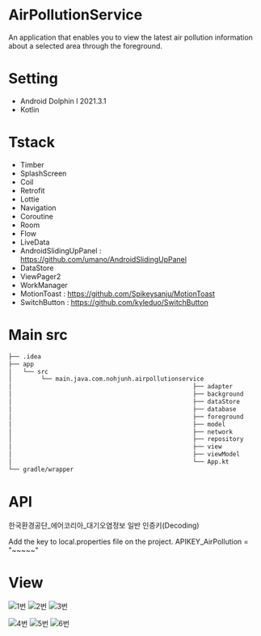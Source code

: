 # AirPollutionService
An application that enables you to view the latest air pollution information about a selected area through the foreground.

# Setting
- Android Dolphin l 2021.3.1
- Kotlin

# Tstack
- Timber
- SplashScreen
- Coil
- Retrofit
- Lottie
- Navigation
- Coroutine
- Room
- Flow
- LiveData
- AndroidSlidingUpPanel : https://github.com/umano/AndroidSlidingUpPanel
- DataStore
- ViewPager2
- WorkManager
- MotionToast : https://github.com/Spikeysanju/MotionToast
- SwitchButton : https://github.com/kyleduo/SwitchButton

# Main src
```bash
├── .idea
├── app 
│   └── src
│        └── main.java.com.nohjunh.airpollutionservice
│                                                  ├── adapter
│                                                  ├── background
│                                                  ├── dataStore
│                                                  ├── database
│                                                  ├── foreground
│                                                  ├── model
│                                                  ├── network
│                                                  ├── repository
│                                                  ├── view
│                                                  ├── viewModel
│                                                  └── App.kt
└── gradle/wrapper

``` 

# API
한국환경공단_에어코리아_대기오염정보 일반 인증키(Decoding)

Add the key to local.properties file on the project.
APIKEY_AirPollution = "~~~~~"


# View
![1번](https://user-images.githubusercontent.com/75293768/214249998-1a1c6328-cabe-4675-b3ae-f4a714728db1.gif)
![2번](https://user-images.githubusercontent.com/75293768/214250005-15d07872-1ac5-429d-8dfe-f4d89a7b912b.gif)
![3번](https://user-images.githubusercontent.com/75293768/214250016-41a7c26e-0ca2-48fb-9a77-234159bc8ddf.gif)

![4번](https://user-images.githubusercontent.com/75293768/214250024-7c321429-6f36-4b0a-88f7-32fe123cdb39.gif)
![5번](https://user-images.githubusercontent.com/75293768/214250030-bfc650d1-6ebf-45d6-94da-45942b5ebad1.gif)
![6번](https://user-images.githubusercontent.com/75293768/214250048-d03df135-0eae-4865-acca-301f6f602180.gif)
